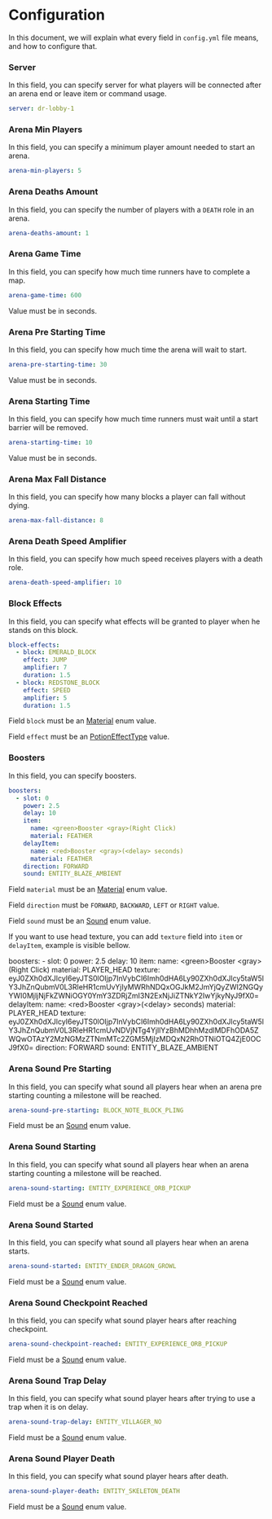 # Configuration
In this document, we will explain what every field in ``config.yml`` file means, and how to configure that.

### Server
In this field, you can specify server for what players will be connected after an arena end or leave item or command usage.

```yaml
server: dr-lobby-1
```

### Arena Min Players
In this field, you can specify a minimum player amount needed to start an arena.

```yaml
arena-min-players: 5
```

### Arena Deaths Amount
In this field, you can specify the number of players with a `DEATH` role in an arena.

```yaml
arena-deaths-amount: 1
```

### Arena Game Time
In this field, you can specify how much time runners have to complete a map.

```yaml
arena-game-time: 600
```

<warning>
    <p>Value must be in seconds.</p>
</warning>

### Arena Pre Starting Time
In this field, you can specify how much time the arena will wait to start.

```yaml
arena-pre-starting-time: 30
```

<warning>
    <p>Value must be in seconds.</p>
</warning>

### Arena Starting Time
In this field, you can specify how much time runners must wait until a start barrier will be removed.

```yaml
arena-starting-time: 10
```

<warning>
    <p>Value must be in seconds.</p>
</warning>

### Arena Max Fall Distance
In this field, you can specify how many blocks a player can fall without dying.

```yaml
arena-max-fall-distance: 8
```

### Arena Death Speed Amplifier
In this field, you can specify how much speed receives players with a death role.

```yaml
arena-death-speed-amplifier: 10
```

### Block Effects
In this field, you can specify what effects will be granted to player when he stands on this block.

```yaml
block-effects:
  - block: EMERALD_BLOCK
    effect: JUMP
    amplifier: 7
    duration: 1.5
  - block: REDSTONE_BLOCK
    effect: SPEED
    amplifier: 5
    duration: 1.5
```

<warning>
    <p>Field <code>block</code> must be an <a href="https://jd.papermc.io/paper/1.16/org/bukkit/Material.html">Material</a> enum value.</p>
</warning>
<warning>
    <p>Field <code>effect</code> must be an <a href="https://jd.papermc.io/paper/1.16/org/bukkit/potion/PotionEffectType.html">PotionEffectType</a> value.</p>
</warning>

### Boosters
In this field, you can specify boosters.

```yaml
boosters:
  - slot: 0
    power: 2.5
    delay: 10
    item:
      name: <green>Booster <gray>(Right Click)
      material: FEATHER
    delayItem:
      name: <red>Booster <gray>(<delay> seconds)
      material: FEATHER
    direction: FORWARD
    sound: ENTITY_BLAZE_AMBIENT
```

<warning>
    <p>Field <code>material</code> must be an <a href="https://jd.papermc.io/paper/1.16/org/bukkit/Material.html">Material</a> enum value.</p>
</warning>
<warning>
    <p>Field <code>direction</code> must be <code>FORWARD</code>, <code>BACKWARD</code>, <code>LEFT</code> or <code>RIGHT</code> value.</p>
</warning>
<warning>
    <p>Field <code>sound</code> must be an <a href="https://jd.papermc.io/paper/1.16/org/bukkit/Sound.html">Sound</a> enum value.</p>
</warning>
<tip>
    <p>
        If you want to use head texture, you can add <code>texture</code> field into <code>item</code> or <code>delayItem</code>, example is visible bellow.
    </p>
    <code-block lang="yaml">
        boosters:
          - slot: 0
            power: 2.5
            delay: 10
            item:
              name: &#x3C;green&#x3E;Booster &#x3C;gray&#x3E;(Right Click)
              material: PLAYER_HEAD
              texture: eyJ0ZXh0dXJlcyI6eyJTS0lOIjp7InVybCI6Imh0dHA6Ly90ZXh0dXJlcy5taW5lY3JhZnQubmV0L3RleHR1cmUvYjIyMWRhNDQxOGJkM2JmYjQyZWI2NGQyYWI0MjljNjFkZWNiOGY0YmY3ZDRjZmI3N2ExNjJiZTNkY2IwYjkyNyJ9fX0=
            delayItem:
              name: &#x3C;red&#x3E;Booster &#x3C;gray&#x3E;(&#x3C;delay&#x3E; seconds)
              material: PLAYER_HEAD
              texture: eyJ0ZXh0dXJlcyI6eyJTS0lOIjp7InVybCI6Imh0dHA6Ly90ZXh0dXJlcy5taW5lY3JhZnQubmV0L3RleHR1cmUvNDVjNTg4YjllYzBhMDhhMzdlMDFhODA5ZWQwOTAzY2MzNGMzZTNmMTc2ZGM5MjIzMDQxN2RhOTNiOTQ4ZjE0OCJ9fX0=
            direction: FORWARD
            sound: ENTITY_BLAZE_AMBIENT
    </code-block>
</tip>

### Arena Sound Pre Starting
In this field, you can specify what sound all players hear when an arena pre starting counting a milestone will be reached.

```yaml
arena-sound-pre-starting: BLOCK_NOTE_BLOCK_PLING
```

<warning>
    <p>Field must be an <a href="https://jd.papermc.io/paper/1.16/org/bukkit/Sound.html">Sound</a> enum value.</p>
</warning>

### Arena Sound Starting
In this field, you can specify what sound all players hear when an arena starting counting a milestone will be reached.

```yaml
arena-sound-starting: ENTITY_EXPERIENCE_ORB_PICKUP
```

<warning>
    <p>Field must be a <a href="https://jd.papermc.io/paper/1.16/org/bukkit/Sound.html">Sound</a> enum value.</p>
</warning>

### Arena Sound Started
In this field, you can specify what sound all players hear when an arena starts.

```yaml
arena-sound-started: ENTITY_ENDER_DRAGON_GROWL
```

<warning>
    <p>Field must be a <a href="https://jd.papermc.io/paper/1.16/org/bukkit/Sound.html">Sound</a> enum value.</p>
</warning>

### Arena Sound Checkpoint Reached
In this field, you can specify what sound player hears after reaching checkpoint.

```yaml
arena-sound-checkpoint-reached: ENTITY_EXPERIENCE_ORB_PICKUP
```

<warning>
    <p>Field must be a <a href="https://jd.papermc.io/paper/1.16/org/bukkit/Sound.html">Sound</a> enum value.</p>
</warning>

### Arena Sound Trap Delay
In this field, you can specify what sound player hears after trying to use a trap when it is on delay.

```yaml
arena-sound-trap-delay: ENTITY_VILLAGER_NO
```

<warning>
    <p>Field must be a <a href="https://jd.papermc.io/paper/1.16/org/bukkit/Sound.html">Sound</a> enum value.</p>
</warning>

### Arena Sound Player Death
In this field, you can specify what sound player hears after death.

```yaml
arena-sound-player-death: ENTITY_SKELETON_DEATH
```

<warning>
    <p>Field must be a <a href="https://jd.papermc.io/paper/1.16/org/bukkit/Sound.html">Sound</a> enum value.</p>
</warning>

